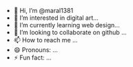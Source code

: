 - 👋 Hi, I’m @maral1381
- 👀 I’m interested in digital art...
- 🌱 I’m currently learning web design...
- 💞️ I’m looking to collaborate on github ...
- 📫 How to reach me ...
- 😄 Pronouns: ...
- ⚡ Fun fact: ...

<!---
maral1381/maral1381 is a ✨ special ✨ repository because its `README.md` (this file) appears on your GitHub profile.
You can click the Preview link to take a look at your changes.
--->
